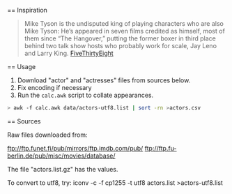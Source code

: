 

== Inspiration

> Mike Tyson is the undisputed king of playing characters who are also Mike Tyson: 
> He’s appeared in seven films credited as himself, most of them since “The Hangover,” 
> putting the former boxer in third place behind two talk show hosts who probably 
> work for scale, Jay Leno and Larry King. [FiveThirtyEight](http://fivethirtyeight.com/features/mike-tyson-is-americas-greatest-actor-as-long-as-the-role-is-mike-tyson/?ex_cid=newsletter-significant-digits)


== Usage

1. Download "actor" and "actresses" files from sources below.
2. Fix encoding if necessary
3. Run the `calc.awk` script to collate appearances.

```bash
> awk -f calc.awk data/actors-utf8.list | sort -rn >actors.csv                                                                                         
```


== Sources

Raw files downloaded from:

ftp://ftp.funet.fi/pub/mirrors/ftp.imdb.com/pub/
ftp://ftp.fu-berlin.de/pub/misc/movies/database/

The file "actors.list.gz" has the values.


To convert to utf8, try:
iconv -c -f cp1255 -t utf8 actors.list >actors-utf8.list
